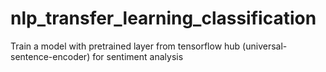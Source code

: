 # nlp_transfer_learning_classification
Train a model with pretrained layer from tensorflow hub (universal-sentence-encoder)  for sentiment analysis
